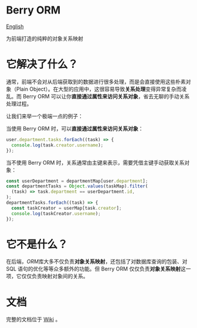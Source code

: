 # Berry ORM

[English](./README.md)

为前端打造的纯粹的对象关系映射

# 它解决了什么？

通常，前端不会对从后端获取到的数据进行很多处理，而是会直接使用这些朴素对象（Plain Object）。在大型的应用中，这很容易导致**关系处理**变得异常复杂而凌乱。而 Berry ORM 可以让你**直接通过属性来访问关系对象**，省去无聊的手动关系处理过程。

让我们来举一个极端一点的例子：

当使用 Berry ORM 时，可以**直接通过属性来访问关系对象**：

```ts
user.department.tasks.forEach((task) => {
  console.log(task.creator.username);
});
```

当不使用 Berry ORM 时，关系通常由主键来表示，需要凭借主键手动获取关系对象：

```ts
const userDepartment = departmentMap[user.department];
const departmentTasks = Object.values(taskMap).filter(
  (task) => task.department == userDepartment.id,
);
departmentTasks.forEach((task) => {
  const taskCreator = userMap[task.creator];
  console.log(taskCreator.username);
});
```

# 它不是什么？

在后端，*ORM*库大多不仅负责**对象关系映射**，还包括了对数据库查询的包装、对 SQL 语句的优化等等众多额外的功能。但 Berry ORM 仅仅负责**对象关系映射**这一项，它仅仅负责映射对象间的关系。

# 文档

完整的文档位于 [Wiki](https://github.com/TheNightmareX/berry-orm/wiki) 。
